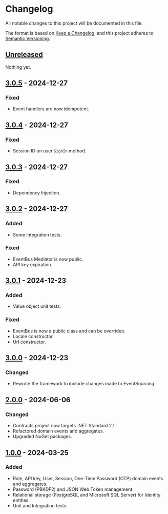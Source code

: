 # Changelog

All notable changes to this project will be documented in this file.

The format is based on [Keep a Changelog](https://keepachangelog.com/en/1.0.0/),
and this project adheres to [Semantic Versioning](https://semver.org/spec/v2.0.0.html).

## [Unreleased]

Nothing yet.

## [3.0.5] - 2024-12-27

### Fixed

- Event handlers are now idempotent.

## [3.0.4] - 2024-12-27

### Fixed

- Session ID on user `SignIn` method.

## [3.0.3] - 2024-12-27

### Fixed

- Dependency Injection.

## [3.0.2] - 2024-12-27

### Added

- Some integration tests.

### Fixed

- EventBus Mediator is now public.
- API key expiration.

## [3.0.1] - 2024-12-23

### Added

- Value object unit tests.

### Fixed

- EventBus is now a public class and can be overriden.
- Locale constructor.
- Url constructor.

## [3.0.0] - 2024-12-23

### Changed

- Rewrote the framework to include changes made to EventSourcing.

## [2.0.0] - 2024-06-06

### Changed

- Contracts project now targets .NET Standard 2.1.
- Refactored domain events and aggregates.
- Upgraded NuGet packages.

## [1.0.0] - 2024-03-25

### Added

- Role, API key, User, Session, One-Time Password (OTP) domain events and aggregates.
- Password (PBKDF2) and JSON Web Token management.
- Relational storage (PostgreSQL and Microsoft SQL Server) for Identity entities.
- Unit and Integration tests.

[unreleased]: https://github.com/Logitar/Identity/compare/v3.0.5...HEAD
[3.0.5]: https://github.com/Logitar/Identity/compare/v3.0.4...v3.0.5
[3.0.4]: https://github.com/Logitar/Identity/compare/v3.0.3...v3.0.4
[3.0.3]: https://github.com/Logitar/Identity/compare/v3.0.2...v3.0.3
[3.0.2]: https://github.com/Logitar/Identity/compare/v3.0.1...v3.0.2
[3.0.1]: https://github.com/Logitar/Identity/compare/v3.0.0...v3.0.1
[3.0.0]: https://github.com/Logitar/Identity/compare/v2.0.0...v3.0.0
[2.0.0]: https://github.com/Logitar/Identity/compare/v1.0.0...v2.0.0
[1.0.0]: https://github.com/Logitar/Identity/releases/tag/v1.0.0
